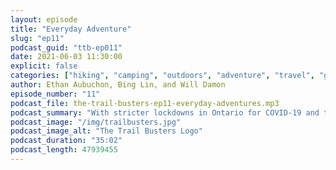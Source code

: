 ```yaml
---
layout: episode
title: "Everyday Adventure"
slug: "ep11"
podcast_guid: "ttb-ep011"
date: 2021-06-03 11:30:00
explicit: false
categories: ["hiking", "camping", "outdoors", "adventure", "travel", "gear"]
author: Ethan Aubuchon, Bing Lin, and Will Damon
episode_number: "11"
podcast_file: the-trail-busters-ep11-everyday-adventures.mp3
podcast_summary: "With stricter lockdowns in Ontario for COVID-19 and the hustle and bustle of everyday life, it can be hard to make time for adventure.  This week Ethan, Bing and Will discuss how they get outdoors and keep life interesting when a big trip just isn't a real option."
podcast_image: "/img/trailbusters.jpg"
podcast_image_alt: "The Trail Busters Logo"
podcast_duration: "35:02"
podcast_length: 47939455
---
```

